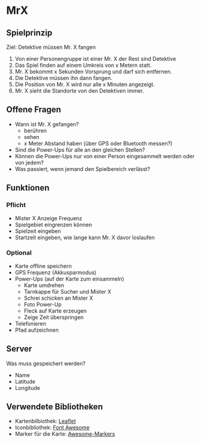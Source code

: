 # MrX
## Spielprinzip
Ziel: Detektive müssen Mr. X fangen
1. Von einer Personengruppe ist einer Mr. X der Rest sind Detektive
1. Das Spiel finden auf einem Umkreis von x Metern statt.
1. Mr. X bekommt x Sekunden Vorsprung und darf sich entfernen.
1. Die Detektive müssen ihn dann fangen. 
1. Die Position von Mr. X wird nur alle x Minuten angezeigt.
1. Mr. X sieht die Standorte von den Detektiven immer.

## Offene Fragen
* Wann ist Mr. X gefangen?
    * berühren
    * sehen
    * x Meter Abstand haben (über GPS oder Bluetooth messen?)
* Sind die Power-Ups für alle an den gleichen Stellen?
* Können die Power-Ups nur von einer Person eingesammelt werden oder von jedem?
* Was passiert, wenn jemand den Spielbereich verlässt?


## Funktionen
### Pflicht
* Mister X Anzeige Frequenz
* Spielgebiet eingrenzen können
* Spielzeit eingeben
* Startzeit eingeben, wie lange kann Mr. X davor loslaufen

### Optional
* Karte offline speichern
* GPS Frequenz (Akkusparmodus)
* Power-Ups (auf der Karte zum einsammeln)
    * Karte umdrehen
    * Tarnkappe für Sucher und Mister X
    * Schrei schicken an Mister X
    * Foto Power-Up
    * Fleck auf Karte erzeugen
    * Zeige Zeit überspringen
* Telefonieren
* Pfad aufzeichnen

## Server
Was muss gespeichert werden?
* Name 
* Latitude
* Longitude

## Verwendete Bibliotheken
* Kartenbilbiothek: [Leaflet](https://github.com/Leaflet/Leaflet)
* Iconbibliothek: [Font Awesome](https://fontawesome.com/search?m=free&o=r)
* Marker für die Karte: [Awesome-Markers](https://github.com/lennardv2/Leaflet.awesome-markers/tree/2.0/develop)


